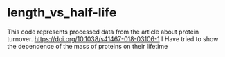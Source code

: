 # length_vs_half-life

This code represents processed data from the article about protein turnover. https://doi.org/10.1038/s41467-018-03106-1
I Have tried to show the dependence of the mass of proteins on their lifetime
